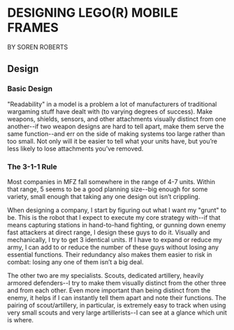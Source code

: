 # DESIGNING LEGO(R) MOBILE FRAMES
BY SOREN ROBERTS

## Design
### Basic Design
"Readability" in a model is a problem a lot of manufacturers of traditional wargaming stuff have dealt with (to varying degrees of success). Make weapons, shields, sensors, and other attachments visually distinct from one another--if two weapon designs are hard to tell apart, make them serve the same function--and err on the side of making systems too large rather than too small. Not only will it be easier to tell what your units have, but you’re less likely to lose attachments you’ve removed.

### The 3-1-1 Rule
Most companies in MFZ fall somewhere in the range of 4-7 units. Within that range, 5 seems to be a good planning size--big enough for some variety, small enough that taking any one design out isn’t crippling.

When designing a company, I start by figuring out what I want my "grunt" to be. This is the robot that I expect to execute my core strategy with--if that means capturing stations in hand-to-hand fighting, or gunning down enemy fast attackers at direct range, I design these guys to do it. Visually and mechanically, I try to get 3 identical units. If I have to expand or reduce my army, I can add to or reduce the number of these guys without losing any essential functions. Their redundancy also makes them easier to risk in combat: losing any one of them isn’t a big deal.

The other two are my specialists. Scouts, dedicated artillery, heavily armored defenders--I try to make them visually distinct from the other three and from each other. Even more important than being distinct from the enemy, it helps if I can instantly tell them apart and note their functions. The pairing of scout/artillery, in particular, is extremely easy to track when using very small scouts and very large artillerists--I can see at a glance which unit is where.